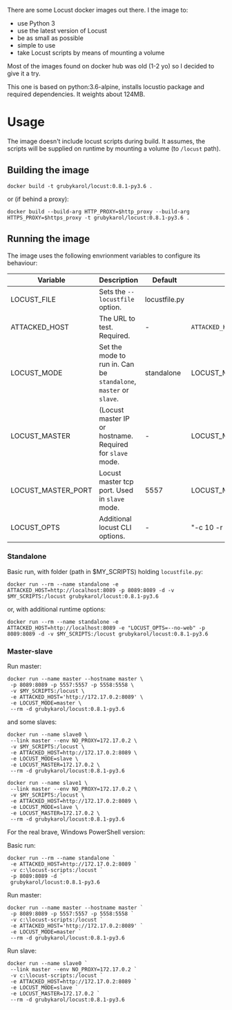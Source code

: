 There are some Locust docker images out there. I the image to:
* use Python 3
* use the latest version of Locust
* be as small as possible
* simple to use
* take Locust scripts by means of mounting a volume

Most of the images found on docker hub was old (1-2 yo) so I decided to give it a try.

This one is based on python:3.6-alpine, installs locustio package and required dependencies. 
It weights about 124MB.
 
# Usage 
The image doesn't include locust scripts during build. It assumes, the scripts will be supplied on runtime by mounting a volume (to `/locust` path).

## Building the image
```
docker build -t grubykarol/locust:0.8.1-py3.6 .
```
or (if behind a proxy):
```
docker build --build-arg HTTP_PROXY=$http_proxy --build-arg HTTPS_PROXY=$https_proxy -t grubykarol/locust:0.8.1-py3.6 . 
```

## Running the image
The image uses the following envrionment variables to configure its behaviour: 


| Variable | Description | Default | Example |
|----------|-------------|---------|---------|
|LOCUST_FILE   | Sets the `--locustfile` option. | locustfile.py | |
|ATTACKED_HOST | The URL to test. Required. | - | `ATTACKED_HOST=http://example.com/` |
|LOCUST_MODE   | Set the mode to run in. Can be `standalone`, `master` or `slave`. | standalone | LOCUST_MODE=master|
|LOCUST_MASTER | (Locust master IP or hostname. Required for `slave` mode.| - | LOCUST_MASTER=127.0.0.1|
|LOCUST_MASTER_PORT | Locust master tcp port. Used in `slave` mode. | 5557 | LOCUST_MASTER_PORT=6666|
|LOCUST_OPTS| Additional locust CLI options. | - | "-c 10 -r 10"|


### Standalone

Basic run, with folder (path in $MY_SCRIPTS) holding `locustfile.py`:
```
docker run --rm --name standalone -e ATTACKED_HOST=http://localhost:8089 -p 8089:8089 -d -v $MY_SCRIPTS:/locust grubykarol/locust:0.8.1-py3.6
```
or, with additional runtime options:
```
docker run --rm --name standalone -e ATTACKED_HOST=http://localhost:8089 -e "LOCUST_OPTS=--no-web" -p 8089:8089 -d -v $MY_SCRIPTS:/locust grubykarol/locust:0.8.1-py3.6
```

### Master-slave

Run master:
```
docker run --name master --hostname master \
 -p 8089:8089 -p 5557:5557 -p 5558:5558 \
 -v $MY_SCRIPTS:/locust \
 -e ATTACKED_HOST='http://172.17.0.2:8089' \
 -e LOCUST_MODE=master \
 --rm -d grubykarol/locust:0.8.1-py3.6
```

and some slaves:

```
docker run --name slave0 \
 --link master --env NO_PROXY=172.17.0.2 \
 -v $MY_SCRIPTS:/locust \
 -e ATTACKED_HOST=http://172.17.0.2:8089 \
 -e LOCUST_MODE=slave \
 -e LOCUST_MASTER=172.17.0.2 \
 --rm -d grubykarol/locust:0.8.1-py3.6 

docker run --name slave1 \
 --link master --env NO_PROXY=172.17.0.2 \
 -v $MY_SCRIPTS:/locust \
 -e ATTACKED_HOST=http://172.17.0.2:8089 \
 -e LOCUST_MODE=slave \
 -e LOCUST_MASTER=172.17.0.2 \
 --rm -d grubykarol/locust:0.8.1-py3.6 
```


For the real brave, Windows PowerShell version:

Basic run:
```
docker run --rm --name standalone `
 -e ATTACKED_HOST=http://172.17.0.2:8089 `
 -v c:\locust-scripts:/locust ` 
 -p 8089:8089 -d `
 grubykarol/locust:0.8.1-py3.6
```

Run master:
```
docker run --name master --hostname master `
 -p 8089:8089 -p 5557:5557 -p 5558:5558 `
 -v c:\locust-scripts:/locust `
 -e ATTACKED_HOST='http://172.17.0.2:8089' `
 -e LOCUST_MODE=master `
 --rm -d grubykarol/locust:0.8.1-py3.6
```

Run slave:
```
docker run --name slave0 `
 --link master --env NO_PROXY=172.17.0.2 `
 -v c:\locust-scripts:/locust `
 -e ATTACKED_HOST=http://172.17.0.2:8089 `
 -e LOCUST_MODE=slave `
 -e LOCUST_MASTER=172.17.0.2 `
 --rm -d grubykarol/locust:0.8.1-py3.6 
```
